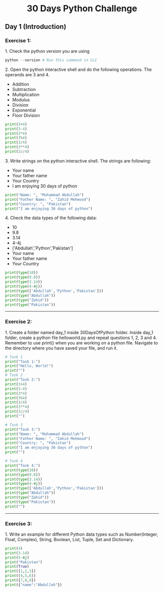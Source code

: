 <h1 align="center">30 Days Python Challenge</h1>
<h2>Day 1 (Introduction)</h1>
<h3>Exercise 1:</h3>
<p>1. Check the python version you are using</p>

```py 
python --version # Run this command in CLI
```

<p>2. Open the python interactive shell and do the following operations. The operands are 3 and 4.</p>
<ul>
    <li>Addition</li>
    <li>Subtraction</li>
    <li>Multiplication</li>
    <li>Modulus</li>
    <li>Division</li>
    <li>Exponential</li>
    <li>Floor Division</li>
</ul>

```py
print(3+4)
print(3-4)
print(3*4)
print(3%4)
print(3/4)
print(3**4)
print(3//4)
```

<p>3. Write strings on the python interactive shell. The strings are following:</p>
<ul>
    <li>Your name</li>
    <li>Your father name</li>
    <li>Your Country</li>
    <li>I am enjoying 30 days of python</li>
</ul>

```py
print("Name: ", "Muhammad Abdullah")
print("Father Name: ", "Zahid Mehmood")
print("Country: ", "Pakistan")
print("I am enjoying 30 days of python")
```

<p>4. Check the data types of the following data:</p>
<ul>
    <li>10</li>
    <li>9.8</li>
    <li>3.14</li>
    <li>4-4j</li>
    <li>['Abdullah','Python','Pakistan']</li>
    <li>Your name</li>
    <li>Your father name</li>
    <li>Your Country</li>
</ul>

```py
print(type(10))
print(type(9.8))
print(type(3.14))
print(type(4-4j))
print(type(['Abdullah','Python','Pakistan']))
print(type("Abdullah"))
print(type("Zahid"))
print(type("Pakistan"))
```

<hr/>
<h3>Exercise 2:</h3>
<p>1. Create a folder named day_1 inside 30DaysOfPython folder. Inside day_1 folder, create a python file helloworld.py and repeat questions 1, 2, 3 and 4. Remember to use print() when you are working on a python file. Navigate to the directory where you have saved your file, and run it.</p>


```py
# Task 1
print("Task 1:")
print("Hello, World!")
print("")
# Task 2
print("Task 2:")
print(3+4)
print(3-4)
print(3*4)
print(3%4)
print(3/4)
print(3**4)
print(3//4)
print("")

# Task 3
print("Task 3:")
print("Name: ", "Muhammad Abdullah")
print("Father Name: ", "Zahid Mehmood")
print("Country: ", "Pakistan")
print("I am enjoying 30 days of python")
print("")

# Task 4
print("Task 4:")
print(type(10))
print(type(9.8))
print(type(3.14))
print(type(4-4j))
print(type(['Abdullah','Python','Pakistan']))
print(type("Abdullah"))
print(type("Zahid"))
print(type("Pakistan"))
print("")
```

<hr/>
<h3>Exercise 3:</h3>
<p>1. Write an example for different Python data types such as Number(Integer, Float, Complex), String, Boolean, List, Tuple, Set and Dictionary.</p>

```py
print(4)
print(3.14)
print(5-4j)
print("Pakistan")
print(True)
print([1,2,3])
print((4,5,6))
print({7,8,9})
print({"name":"Abdullah"})
```